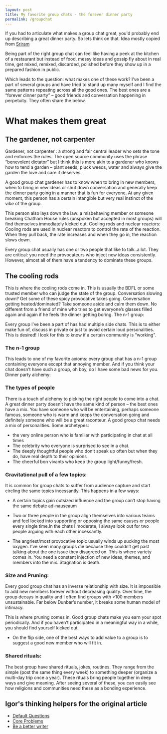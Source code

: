 ```yaml
---
layout: post
title: My favorite group chats - the forever dinner party
permalink: /groupchat
---
```


If you had to articulate what makes a group chat great, you'd probably end up describing a great dinner party. So lets think on that. Idea mostly copied from [Sriram](https://sriramk.com/group-chats-rule-the-world)

Being part of the right group chat can feel like having a peek at the kitchen of a restaurant but instead of food, messy ideas and gossip fly about in real time, get mixed, remixed, discarded, polished before they show up in a prepared fashion in public.

Which leads to the question: what makes one of these work? I’ve been a part of several groups and have tried to stand up many myself and I find the same patterns repeating across all the good ones. The best ones are a “forever dinner party” – good friends and conversation happening in perpetuity. They often share the below.

# What makes them great

## The gardener, not carpenter

Gardener, not carpenter : a strong and fair central leader who sets the tone and enforces the rules. The open source community uses the phrase “benevolent dictator” but I think this is more akin to a gardener who knows how to tend a garden – plant seeds, pluck weeds, water and always give the garden the love and care it deserves.

A good group chat gardener has to know when to bring in new members, when to bring in new ideas or shut down conversation and generally keep the dinner party going in a manner that is fun for everyone. At any given moment, this person has a certain intangible but very real instinct of the _vibe_ of the group.

This person also lays down the law: a misbehaving member or someone breaking Chatham House rules (unspoken but accepted in most groups) will find themselves immediately kicked out.
Cooling rods and nuclear reactors: Cooling rods are used in nuclear reactors to control the rate of the reaction. When they pull back, the rate increases and when they go in, the reaction slows down.

Every group chat usually has one or two people that like to talk..a lot. They are critical: you need the provocateurs who inject new ideas consistently. However, almost all of them have a tendency to dominate these groups.

## The cooling rods

This is where the cooling rods come in. This is usually the BDFL or some trusted member who can judge the state of the group. Conversation slowing down? Get some of these spicy provocative takes going. Conversation getting heated/dominated? Take someone aside and calm them down. No different from a friend of mine who tries to get everyone’s glasses filled again and again if he feels the dinner getting boring.
The n-1 group:

Every group I’ve been a part of has had multiple side chats. This is to either make fun of, discuss in private or just to avoid certain loud personalities. This is desired! I look for this to know if a certain community is “working”.

### The n-1 group

This leads to one of my favorite axioms: every group chat has a n-1 group containing everyone except that annoying member. And if you think your chat doesn’t have such a group, oh boy, do I have some bad news for you.
Dinner party alchemy:

### The types of people

There is a touch of alchemy to picking the right people to come into a chat. A great dinner party doesn’t have the same kind of person – the best ones have a mix. You have someone who will be entertaining, perhaps someone famous, someone who is warm and keeps the conversation going and definitely someone who will be a great raconteur. A good group chat needs a mix of personalities. Some archetypes:

- the very online person who is familiar with participating in chat at all times
- The celebrity who everyone is surprised to see in a chat.
- The deeply thoughtful people who don’t speak up often but when they do, have real depth to their opinions
- The cheerful bon vivants who keep the group light/funny/fresh.

### Gravitational pull of a few topics:

It is common for group chats to suffer from audience capture and start circling the same topics incessantly. This happens in a few ways:

- A certain topics gain outsized influence and the group can’t stop having the same debate ad-nauseaum

- Two or three people in the group align themselves into various teams and feel locked into supporting or opposing the same causes or people every single time.In the chats I moderate, I always look out for two people arguing with each other incessantly.

- The angriest/most provocative topic usually winds up sucking the most oxygen. I’ve seen many groups die because they couldn’t get past talking about the one issue they disagreed on.
  This is where variety comes in. You need a constant injection of new ideas, themes, and members into the mix. Stagnation is death.

### Size and Pruning:

Every good group chat has an inverse relationship with size. It is impossible to add new members forever without decreasing quality. Over time, the group decays in quality and I often find groups with >100 members unsustainable. Far below Dunbar’s number, it breaks some human model of intimacy.

This is where pruning comes in. Good group chats make you earn your spot periodically. And if you haven’t participated in a meaningful way in a while, you should find yourself kicked out.

- On the flip side, one of the best ways to add value to a group is to suggest a good new member who will fit in.

### Shared rituals:

The best group have shared rituals, jokes, routines. They range from the simple (post the same thing every week) to something deeper (organize a multi-day trip once a year). These rituals bring people together in deep ways and give meaning. After seeing several of these, you can easily see how religions and communities need these as a bonding experience.

## Igor's thinking helpers for the original article

- [Default Questions](https://gist.github.com/idvorkin/5996e1c83946dedd3dbb4ccc1e8d8e53)
- [Core Problems](https://gist.github.com/idvorkin/ec1f204a714081cc51a30251f5668f76)
- [Be a better writer](https://gist.github.com/idvorkin/2db883ad2d6b4e23574d1f09781da634)
